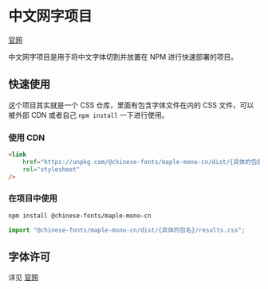 # 中文网字项目

[官网](https://chinese-font.netlify.app)

中文网字项目是用于将中文字体切割并放置在 NPM 进行快速部署的项目。

## 快速使用

这个项目其实就是一个 CSS 仓库，里面有包含字体文件在内的 CSS 文件，可以被外部 CDN 或者自己 `npm install` 一下进行使用。

### 使用 CDN

```html
<link
    href="https://unpkg.com/@chinese-fonts/maple-mono-cn/dist/{具体的包名}/results.css"
    rel="stylesheet"
/>
```

### 在项目中使用

```sh
npm install @chinese-fonts/maple-mono-cn
```

```ts
import "@chinese-fonts/maple-mono-cn/dist/{具体的包名}/results.css";
```

## 字体许可

详见 [官网](https://chinese-font.netlify.app/fonts/maple-mono-cn)
